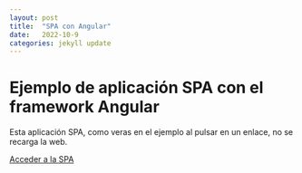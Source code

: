 ```yaml
---
layout: post
title:  "SPA con Angular"
date:   2022-10-9
categories: jekyll update
---
```


# Ejemplo de aplicación SPA con el framework Angular

Esta aplicación SPA, como veras en el ejemplo al pulsar en un enlace, no se recarga la web.

<a href="https://spa-ng.netlify.app/"> Acceder a la SPA</a>
